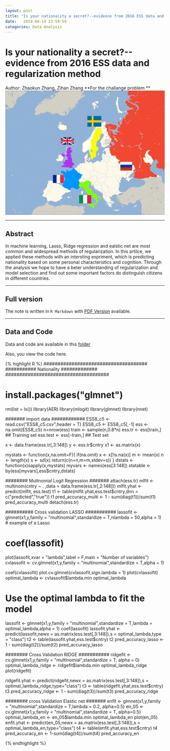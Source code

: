 ```yaml
---
layout: post
title: "Is your nationality a secret?--evidence from 2016 ESS data and regularization method"
date:   2019-04-14 23:59:59
categories: Data Analysis
---
```

# Is your nationality a secret?--evidence from 2016 ESS data and regularization method

Author: Zhaokun Zhang, Zihan Zhang **For the challange problem **
![euromap](/static/img/Euromap.png)

----
## Abstract

In machine learning, Lasso, Ridge regression and ealstic net are most common and widespread methods of regularization. In this artilce, we applied these methods with an intersting expriment, which is predicting nationality based on some personal characteristics and cognition. Through the analysis we hope to have a beter understanding of regularization and model selection and find out some important factors do distinguish citizens in different countries.

----


## Full version

The note is written in `R Markdown` with [PDF Version]({{site.baseurl}}/assets/HW4_script.pdf) available.

----

## Data and Code
Data and code are available in this [folder](https://github.com/landbuland/landbuland.github.io/tree/master/static/posts/HW4)

Also, you view the code here.

{% highlight R %}
#####################################
########### Nationality #############
#####################################

# install.packages("glmnet")
rm(list = ls())
library(AER)
library(mlogit)
library(glmnet)
library(nnet)

####### import data ############
ESS8_c5 <- read.csv("ESS8_c5.csv",header = T)
ESS8_c5 <- ESS8_c5[,-1]
ess <- na.omit(ESS8_c5)
n=nrow(ess)
train <- sample(n,0.8*n)
ess.tr <- ess[train,] ## Training set
ess.test <- ess[-train,] ## Test set

x <- data.frame(ess.tr[,3:148])
y <- ess.tr$cntry
x1 <- as.matrix(x)

mystats <- function(x,na.omit=F){
  if(na.omit)
    x <- x[!is.na(x)]
  m <- mean(x)
  n <- length(x)
  s <- sd(x)
  return(c(n=n,m=m,stdev=s))
}
dstats <- function(x)sapply(x,mystats)
myvars <- names(ess[3:148])
statable <- by(ess[myvars],ess$cntry,dstats)

######## Multnomial Logit Regression #######
attach(ess.tr)
mlfit <- multinom(cntry ~ . ,data = data.frame(ess.tr[,2:148]))
mlfit.yhat <- predict(mlfit, ess.test)
t1 <- table(mlfit.yhat,ess.test$cntry,dnn = c("predicted","true"))
t1
pred_accuracy_multi <- 1 - sum(diag(t1))/sum(t1)
pred_accuracy_multi
detach(ess.tr)

########## Cross validation LASSO ###########
lassofit <- glmnet(x1,y,family = "multinomial",standardize = T,nlambda = 50,alpha = 1) # example of a Lasso
# coef(lassofit)
plot(lassofit,xvar = "lambda",label = F,main = "Number of variables")
cvlassofit <- cv.glmnet(x1,y,family = "multinomial",standardize = T,alpha = 1)

coef(cvlassofit)
plot.cv.glmnet(cvlassofit,sign.lambda = 1)
plot(cvlassofit)
optimal_lambda <- cvlassofit$lambda.min
optimal_lambda

# Use the optimal lambda to fit the model
lassofit <- glmnet(x1,y,family = "multinomial",standardize = T,lambda = optimal_lambda,alpha = 1)
coef(lassofit)
lassofit.yhat <- predict(lassofit,newx = as.matrix(ess.test[,3:148]),s = optimal_lambda,type = "class")
t2 <- table(lassofit.yhat,ess.test$cntry)
t2
pred_accuracy_lasso <- 1 - sum(diag(t2))/sum(t2)
pred_accuracy_lasso

######## Cross Validation RIDGE ###########
ridgefit <- cv.glmnet(x1,y,family = "multinomial",standardize = T, alpha = 0)
optimal_lambda_ridge <- ridgefit$lambda.min
optimal_lambda_ridge
plot(ridgefit)

ridgefit.yhat <- predict(ridgefit,newx = as.matrix(ess.test[,3:148]),s = optimal_lambda_ridge,type="class")
t3 <- table(ridgefit.yhat,ess.test$cntry)
t3
pred_accuracy_ridge <- 1 - sum(diag(t3))/sum(t3)
pred_accuracy_ridge

######## cross Validation Elastic net #######
enfit <- glmnet(x1,y,family = "multinomial",standardize = T,lambda = 0.2, alpha=0.5)
en_05 <- cv.glmnet(x1,y,family = "multinomial",standardize = T, alpha=0.5)
optimal_lambda_en <- en_05$lambda.min
optimal_lambda_en 
plot(en_05)
enfit.yhat <- predict(en_05,newx = as.matrix(ess.test[,3:148]),s = optimal_lambda_en,type="class")
t4 <- table(enfit.yhat,ess.test$cntry)
t4
pred_accuracy_en <- 1-sum(diag(t4))/sum(t4)
pred_accuracy_en


{% endhighlight %}
